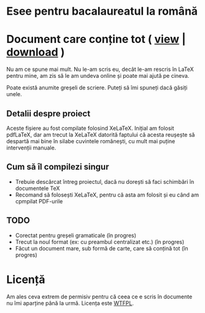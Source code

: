 # Esee pentru bacalaureatul la română

# Document care conține tot ( [view](book/book.pdf) | [download](../../raw/master/book/book.pdf) )

Nu am ce spune mai mult. Nu le-am scris eu, decât le-am rescris în LaTeX pentru mine, am zis să le am undeva online și poate mai ajută pe cineva.

Poate există anumite greșeli de scriere. Puteți să îmi spuneți dacă găsiți unele.

## Detalii despre proiect
Aceste fișiere au fost compilate folosind XeLaTeX. Inițial am folosit pdfLaTeX, dar am trecut la XeLaTeX datorită faptului că acesta reușește să despartă mai bine în silabe cuvintele românești, cu mult mai puține intervenții manuale.

## Cum să îl compilezi singur
- Trebuie descărcat întreg proiectul, dacă nu dorești să faci schimbări în documentele TeX
- Recomand să folosești XeLaTeX, pentru că asta am folosit și eu când am cpmpilat PDF-urile

## TODO
- Corectat pentru greșeli gramaticale (în progres)
- Trecut la noul format (ex: cu preambul centralizat etc.) (în progres)
- Făcut un document mare, sub formă de carte, care să conțină tot (în progres)

# Licență
Am ales ceva extrem de permisiv pentru că ceea ce e scris în documente nu îmi aparține până la urmă. Licența este [WTFPL](http://www.wtfpl.net).
